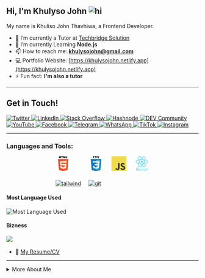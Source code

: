 ## Hi, I'm Khulyso John <img src="https://user-images.githubusercontent.com/1303154/88677602-1635ba80-d120-11ea-84d8-d263ba5fc3c0.gif" width="28px" height="28px" alt="hi">

My name is Khuliso John Thavhiwa, a Frontend Developer.

- 🔭 I’m currently a Tutor at [Techbridge Solution](https://www.techbridge.co.za)
- 🌱 I’m currently Learning **Node.js**
- 📫 How to reach me: **khulysojohn@gmail.com**
- 💻 Portfolio Website: [https://khulysojohn.netlify.app](https://khulysojohn.netlify.app)
- ⚡ Fun fact: **I'm also a tutor**

---

## Get in Touch!

<p align="left">

<!-- Twitter -->
<a href="https://twitter.com/saberyt18_yt?t=fkeyts9clu5ody1xffk1rg&s=09" target="_blank">
    <img src="https://img.shields.io/badge/Twitter-1DA1F2?style=for-the-badge&logo=twitter&logoColor=white" alt="Twitter" height="30" />
</a>

<!-- LinkedIn -->
<a href="https://linkedin.com/in/akintobi-ayodeji-86a675236" target="_blank">
    <img src="https://img.shields.io/badge/LinkedIn-0A66C2?style=for-the-badge&logo=linkedin&logoColor=white" alt="LinkedIn" height="30" />
</a>

<!-- Stack Overflow -->
<a href="https://stackoverflow.com/users/1234567/khulysojohn" target="_blank">
    <img src="https://img.shields.io/badge/Stack_Overflow-F58025?style=for-the-badge&logo=stackoverflow&logoColor=white" alt="Stack Overflow" height="30" />
</a>

<!-- Hashnode -->
<a href="https://hashnode.com/@khulysojohn" target="_blank">
    <img src="https://img.shields.io/badge/Hashnode-2962FF?style=for-the-badge&logo=hashnode&logoColor=white" alt="Hashnode" height="30" />
</a>

<!-- DEV Community -->
<a href="https://dev.to/khulysojohn" target="_blank">
    <img src="https://img.shields.io/badge/DEV-0A0A0A?style=for-the-badge&logo=dev.to&logoColor=white" alt="DEV Community" height="30" />
</a>

<!-- YouTube -->
<a href="https://www.youtube.com/channel/UCsQxYeT1ObK1F4wFLeGYHRg" target="_blank">
    <img src="https://img.shields.io/badge/YouTube-FF0000?style=for-the-badge&logo=youtube&logoColor=white" alt="YouTube" height="30" />
</a>

<!-- Facebook -->
<a href="https://www.facebook.com/khulysojohn" target="_blank">
    <img src="https://img.shields.io/badge/Facebook-1877F2?style=for-the-badge&logo=facebook&logoColor=white" alt="Facebook" height="30" />
</a>

<!-- Telegram -->
<a href="https://t.me/khulysojohn" target="_blank">
    <img src="https://img.shields.io/badge/Telegram-2CA5E0?style=for-the-badge&logo=telegram&logoColor=white" alt="Telegram" height="30" />
</a>

<!-- WhatsApp -->
<a href="https://wa.me/1234567890" target="_blank">
    <img src="https://img.shields.io/badge/WhatsApp-25D366?style=for-the-badge&logo=whatsapp&logoColor=white" alt="WhatsApp" height="30" />
</a>

<!-- TikTok -->
<a href="https://www.tiktok.com/@khulysojohn" target="_blank">
    <img src="https://img.shields.io/badge/TikTok-000000?style=for-the-badge&logo=tiktok&logoColor=white" alt="TikTok" height="30" />
</a>

<!-- Instagram -->
<a href="https://www.instagram.com/khulysojohn" target="_blank">
    <img src="https://img.shields.io/badge/Instagram-E4405F?style=for-the-badge&logo=instagram&logoColor=white" alt="Instagram" height="30" />
</a>

</p>

---

<h3 align="left">Languages and Tools:</h3>
<p align="left" style="display: grid; grid-template-columns: repeat(4, auto); gap: 20px; justify-content: center;">
  <a href="https://www.w3.org/html/" target="_blank" rel="noreferrer">
    <img src="https://raw.githubusercontent.com/devicons/devicon/master/icons/html5/html5-original-wordmark.svg" alt="html5" width="40" height="40"/>
  </a>
  <a href="https://www.w3schools.com/css/" target="_blank" rel="noreferrer">
    <img src="https://raw.githubusercontent.com/devicons/devicon/master/icons/css3/css3-original-wordmark.svg" alt="css3" width="40" height="40"/>
  </a>
  <a href="https://developer.mozilla.org/en-US/docs/Web/JavaScript" target="_blank" rel="noreferrer">
    <img src="https://raw.githubusercontent.com/devicons/devicon/master/icons/javascript/javascript-original.svg" alt="javascript" width="40" height="40"/>
  </a>
  <a href="https://reactjs.org/" target="_blank" rel="noreferrer">
    <img src="https://raw.githubusercontent.com/devicons/devicon/master/icons/react/react-original-wordmark.svg" alt="react" width="40" height="40"/>
  </a>
  <a href="https://tailwindcss.com/" target="_blank" rel="noreferrer">
    <img src="https://www.vectorlogo.zone/logos/tailwindcss/tailwindcss-icon.svg" alt="tailwind" width="40" height="40"/>
  </a>
  <a href="https://git-scm.com/" target="_blank" rel="noreferrer">
    <img src="https://www.vectorlogo.zone/logos/git-scm/git-scm-icon.svg" alt="git" width="40" height="40"/>
  </a>
</p>

<h4>Most Language Used</h4>
<p><img align="center" src="https://github-readme-stats.vercel.app/api/top-langs?username=khulysojohn&show_icons=true&locale=en&layout=compact" alt="Most Language Used" /></p>

#### Bizness
![](https://github-readme-streak-stats.herokuapp.com/?user=khulysojohn&theme=dark&hide_border=false)

- 📄 [My Resume/CV](https://your-link-to-resume.com)

---

<details>
<summary>
  More About Me
</summary>

I love sharing knowledge and helping other developers.

## 🏆 GitHub Trophies
![](https://github-profile-trophy.vercel.app/?username=khulysojohn&theme=radical&no-frame=false&no-bg=false&margin-w=4)

## 🔝 Personal Github Stats
![khulysojohn's github stats](https://github-readme-stats.vercel.app/api?username=khulysojohn&count_private=true&theme=tokyonight&hide=contribs,prs)

## 🔝 Top Contributed Repo
![](https://github-contributor-stats.vercel.app/api?username=Khulysojohn&limit=5&theme=dark&combine_all_yearly_contributions=true)

</details>
